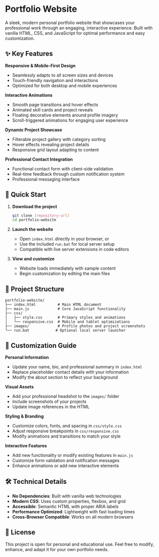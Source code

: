 # Portfolio Website

A sleek, modern personal portfolio website that showcases your professional work through an engaging, interactive experience. Built with vanilla HTML, CSS, and JavaScript for optimal performance and easy customization.

## ✨ Key Features

**Responsive & Mobile-First Design**
- Seamlessly adapts to all screen sizes and devices
- Touch-friendly navigation and interactions
- Optimized for both desktop and mobile experiences

**Interactive Animations**
- Smooth page transitions and hover effects
- Animated skill cards and project reveals
- Floating decorative elements around profile imagery
- Scroll-triggered animations for engaging user experience

**Dynamic Project Showcase**
- Filterable project gallery with category sorting
- Hover effects revealing project details
- Responsive grid layout adapting to content

**Professional Contact Integration**
- Functional contact form with client-side validation
- Real-time feedback through custom notification system
- Professional messaging interface

## 🚀 Quick Start

1. **Download the project**
   ```bash
   git clone [repository-url]
   cd portfolio-website
   ```

2. **Launch the website**
   - Open `index.html` directly in your browser, or
   - Use the included `run.bat` for local server setup
   - Compatible with live server extensions in code editors

3. **View and customize**
   - Website loads immediately with sample content
   - Begin customization by editing the main files

## 📁 Project Structure

```
portfolio-website/
├── index.html          # Main HTML document
├── main.js             # Core JavaScript functionality
├── css/
│   ├── style.css       # Primary styles and animations
│   └── responsive.css  # Mobile and tablet optimizations
├── images/             # Profile photos and project screenshots
└── run.bat            # Optional local server launcher
```

## 🎨 Customization Guide

**Personal Information**
- Update your name, bio, and professional summary in `index.html`
- Replace placeholder contact details with your information
- Modify the about section to reflect your background

**Visual Assets**
- Add your professional headshot to the `images/` folder
- Include screenshots of your projects
- Update image references in the HTML

**Styling & Branding**
- Customize colors, fonts, and spacing in `css/style.css`
- Adjust responsive breakpoints in `css/responsive.css`
- Modify animations and transitions to match your style

**Interactive Features**
- Add new functionality or modify existing features in `main.js`
- Customize form validation and notification messages
- Enhance animations or add new interactive elements

## 🛠️ Technical Details

- **No Dependencies**: Built with vanilla web technologies
- **Modern CSS**: Uses custom properties, flexbox, and grid
- **Accessible**: Semantic HTML with proper ARIA labels
- **Performance Optimized**: Lightweight with fast loading times
- **Cross-Browser Compatible**: Works on all modern browsers

## 📄 License

This project is open for personal and educational use. Feel free to modify, enhance, and adapt it for your own portfolio needs.
